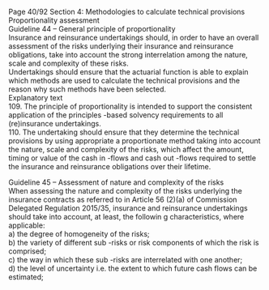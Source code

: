  
Page 40/92 
Section 4: Methodologies to calculate technical provisions  
Proportionality assessment  
Guideline 44 – General principle of proportionality  
Insurance and reinsurance undertakings should, in order to have an overall assessment of the 
risks underlying their insurance and reinsurance obligations, take into account the strong 
interrelation among the nature, scale and complexity of these risks.  
Undertakings should ensure that the actuarial function is able to explain which methods are 
used to calculate the technical provisions and the reason why such methods have been 
selected.  
Explanatory text  
109. The principle of proportionality is intended to support the consistent application of the 
principles -based solvency requirements to all (re)insurance undertakings.  
110. The undertaking should ensure that they determine the technical provisions by using 
appropriate a proportionate method taking into account the nature, scale and complexity of the risks, which affect the amount, timing or value of the cash in -flows and cash out -flows 
required to settle the insurance and reinsurance obligations over their lifetime.  
 
Guideline 45 – Assessment of nature and complexity of the risks  
When assessing the nature and complexity of the risks underlying the insurance contracts as 
referred to in Article 56 (2)(a) of Commission Delegated Regulation 2015/35, insurance and 
reinsurance undertakings should take into account, at least, the followin g characteristics, 
where applicable:  
a) the degree of homogeneity of the risks;  
b) the variety of different sub -risks or risk components of which the risk is comprised;  
c) the way in which these sub -risks are interrelated with one another;  
d) the level of uncertainty i.e. the extent to which future cash flows can be estimated;  